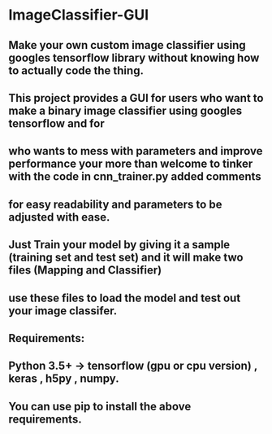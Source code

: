 # ImageClassifier-GUI

## Make your own custom image classifier using googles tensorflow library without knowing how to actually code the thing.
## This project provides a GUI for users who want to make a binary image classifier using googles tensorflow and for
## who wants to mess with parameters and improve performance your more than welcome to tinker with the code in cnn_trainer.py added comments
## for easy readability and parameters to be adjusted with ease.


## Just Train your model by giving it a sample (training set and test set) and it will make two files (Mapping and Classifier)
## use these files to load the model and test out your image classifer.

## Requirements:
## Python 3.5+ -> tensorflow (gpu or cpu version) , keras , h5py , numpy.

## You can use pip to install the above requirements.
